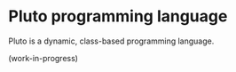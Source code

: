 # Pluto programming language
Pluto is a dynamic, class-based programming language.

(work-in-progress)